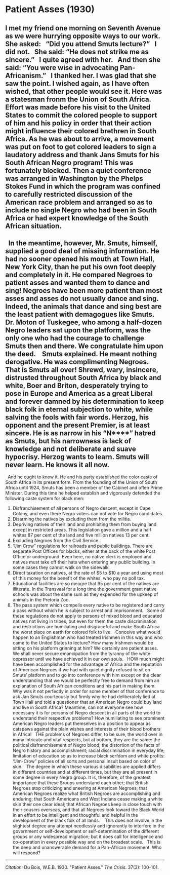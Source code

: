 # Patient Asses (1930)


I met my friend one morning on Seventh Avenue as we were hurrying opposite ways to our work. She asked:
 
“Did you attend Smuts lecture?”
 
I did not.
 
She said: “He does not strike me as sincere.”
 
I quite agreed with her.
 
And then she said: “You were wise in advocating Pan-Africanism.”
 
I thanked her. I was glad that she saw the point. I wished again, as I have often wished, that other people would see it. Here was a statesman fronm the Union of South Africa. Effort was made before his visit to the United States to commit the colored people to support of him and his policy in order that their action might influence their colored brethren in South Africa. As he was about to arrive, a movement was put on foot to get colored leaders to sign a laudatory address and thank Jans Smuts for his South African Negro program! This was fortunately blocked. Then a quiet conference was arranged in Washington by the Phelps Stokes Fund in which the program was confined to carefully restricted discussion of the American race problem and arranged so as to include no single Negro who had been in South Africa or had expert knowledge of the South African situation.
 
-----------------
 
In the meantime, however, Mr. Smuts, himself, supplied a good deal of missing information. He had no sooner opened his mouth at Town Hall, New York City, than he put his own foot deeply and completely in it. He compared Negroes to patient asses and wanted them to dance and sing! Negroes have been more patient than most asses and asses do not usually dance and sing. Indeed, the animals that dance and sing best are the least patient with demagogues like Smuts.
 
Dr. Moton of Tuskegee, who among a half-dozen Negro leaders sat upon the platform, was the only one who had the courage to challenge Smuts then and there. We congratulate him upon the deed.
 
 Smuts explained. He meant nothing derogative. He was complimenting Negroes. That is Smuts all over! Shrewd, wary, insincere, distrusted throughout South Africa by black and white, Boer and Briton, desperately trying to pose in Europe and America as a great Liberal and forever damned by his determination to keep black folk in eternal subjection to white, while salving the fools with fair words. Herzog, his opponent and the present Premier, is at least sincere. He is as narrow in his “N****” hatred as Smuts, but his narrowness is lack of knowledge and not deliberate and suave hypocrisy. Herzog wants to learn. Smuts will never learn. He knows it all now.
 
-----------------
 
And he ought to know it. He and his party established the color caste of South Africa in its present form. From the founding of the Union of South Africa until 1924, Smuts has been a member of the Cabinet and often Prime Minister. During this time he helped establish and vigorously defended the following caste system for black men:
 
1. Disfranchisement of all persons of Negro descent, except in Cape Colony, and even there Negro voters can not vote for Negro candidates.
2. Disarming the natives by excluding them from the militia.
3. Depriving natives of their land and prohibiting them from buying land except in restricted areas. This legislation gave a million and a half whites 87 per cent of the land and five million natives 13 per cent.
4. Excluding Negroes from the Civil Service.
5. “Jim Crow” regulations for railroads and public buildings. There are separate Post Offices for blacks, either at the back of the white Post Office or underground. Even here, no native clerk is employed and natives must take off their hats when entering any public building. In some cases they cannot walk on the sidewalk.
6. Direct taxation on natives, at the rate of $5 to $10 a year and using most of this money for the benefit of the whites, who pay no poll tax.
7. Educational facilities are so meagre that 95 per cent of the natives are illiterate. In the Transvaal for a long time the government grant native schools was about the same sum as they expended for the upkeep of animals in the Pretoria Zoo.
8. The pass system which compells every native to be registered and carry a pass without which he is subject to arrest and imprisonment.
 
Some of these regulations do not apply to persons of mixed blood and educated natives not living in tribes, but even for them the caste discrimination and restrictions are humiliating and disgraceful and make South Africa the worst place on earth for colored folk to live.
 
Conceive what would happen to an Englishman who had treated Irishmen in this way and who came to the United States to lecture? How many Irishmen would be sitting on his platform grinning at him? We certainly are patient asses. We shall never secure emancipation from the tyranny of the white oppressor until we have achieved it in our own souls.
 
HOW much might have been accomplished for the advantage of Africa and the reputation of American Negroes if we had with quiet dignity refused to sit on Smuts’ platform and to go into conference with him except on the clear understanding that we would be perfectly free to demand from him an explanation of South African conditions and his part in making them. Why was it not perfectly in order for some member of that conference to ask Jan Smuts courteously but firmly why he had deliberately lied at Town Hall and told a questioner that an American Negro could buy land and live in South Africa? Meantime, can not everyone see how necessary it is for persons of Negro descent in all parts of the world to understand their respective problems? How humiliating to see prominent American Negro leaders put themselves in a position to appear as catspaws against the plain wishes and interests of their blood brothers in Africa!
 
THE problems of Negroes differ, to be sure, the world over in many intricate and vital respects, but at bottom, they are the same: the political disfranchisement of Negro blood; the distortion of the facts of Negro history and accomplishment; racial discrimination in everyday life; limitation of education so as to increase black serfdom and white profits: “Jim-Crow” policies of all sorts and personal insult based on color of skin.
 
The degree in which these various disabilities are applied differs in different countries and at different times, but they are all present in some degree in every Negro group. It is, therefore, of the greatest importance that these Sroups understand each other; that British Negroes stop criticizing and sneering at American Negroes; that American Negroes realize what British Negroes are accomplishing and enduring; that South Americans and West Indians cease making a white skin their one clear ideal; that African Negroes keep in close touch with their cousins overseas, and that all Negroes look toward the Black World in an effort to be intelligent and thoughtful and helpful in the development of the black folk of all lands.
 
 This does not involve in the slightest degree any attempt needlessly and ignorantly to interfere in the government or self-development or self-determination of the different groups or any widespread migration; but it does call for intelligence and co-operation in every possible way and on the broadest scale.
 
This is the deep and unanswerable demand for a Pan-African movement. Who will respond?
 
 
______________
*Citation:* Du Bois, W.E.B. 1930. "Patient Asses." *The Crisis*. 37(3): 100-101.
 
 
